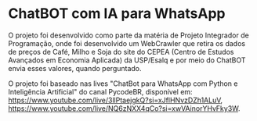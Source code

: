 # ChatBOT com IA para WhatsApp

O projeto foi desenvolvido como parte da matéria de Projeto Integrador de Programação, onde foi desenvolvido um WebCrawler que retira os dados de preços de Café, Milho e Soja do site do CEPEA (Centro de Estudos Avançados em
Economia Aplicada) da USP/Esalq e por meio do ChatBOT envia esses valores, quando perguntado.

O projeto foi baseado nas lives "ChatBot para WhatsApp com Python e Inteligência Artificial" do canal PycodeBR, disponível em: <https://www.youtube.com/live/3llPtaejgkQ?si=xJflHNvzDZh1ALuV>, <https://www.youtube.com/live/NQ6zNXX4qCo?si=xwVAinorYHvFky3W>.
